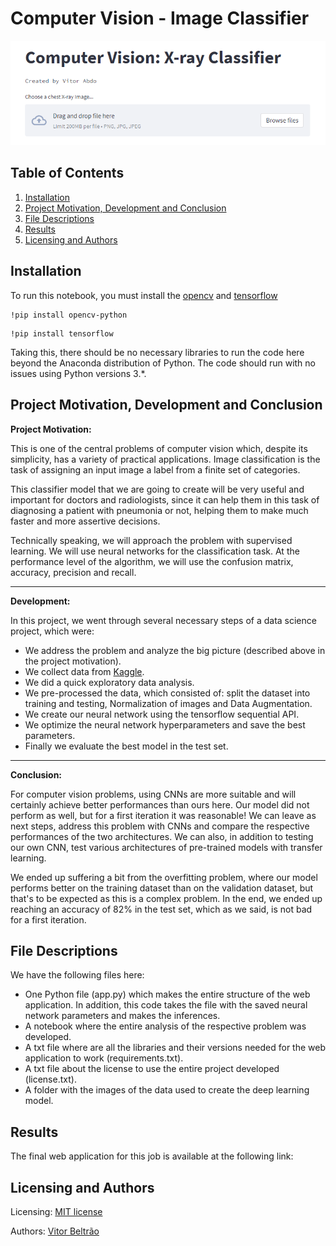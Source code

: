 # Computer Vision - Image Classifier

![Image Classifier App](https://github.com/vitorbeltrao/Pictures/blob/main/image_classifier.png?raw=true)

## Table of Contents

1. [Installation](#installation)
2. [Project Motivation, Development and Conclusion](#motivation)
3. [File Descriptions](#files)
4. [Results](#results)
5. [Licensing and Authors](#licensingandauthors)

## Installation <a name="installation"></a>

To run this notebook, you must install the [opencv](https://opencv.org/) and [tensorflow](https://www.tensorflow.org/)

```
!pip install opencv-python
```
```
!pip install tensorflow
```

Taking this, there should be no necessary libraries to run the code here beyond the Anaconda distribution of Python.  The code should run with no issues using Python versions 3.*.

## Project Motivation, Development and Conclusion<a name="motivation"></a>

**Project Motivation:**

This is one of the central problems of computer vision which, despite its simplicity, has a variety of practical applications. Image classification is the task of assigning an input image a label from a finite set of categories.

This classifier model that we are going to create will be very useful and important for doctors and radiologists, since it can help them in this task of diagnosing a patient with pneumonia or not, helping them to make much faster and more assertive decisions.

Technically speaking, we will approach the problem with supervised learning. We will use neural networks for the classification task. At the performance level of the algorithm, we will use the confusion matrix, accuracy, precision and recall.

***

**Development:**

In this project, we went through several necessary steps of a data science project, which were:

* We address the problem and analyze the big picture (described above in the project motivation).
* We collect data from [Kaggle](https://www.kaggle.com/).
* We did a quick exploratory data analysis.
* We pre-processed the data, which consisted of: split the dataset into training and testing, Normalization of images and Data Augmentation.
* We create our neural network using the tensorflow sequential API.
* We optimize the neural network hyperparameters and save the best parameters.
* Finally we evaluate the best model in the test set.

***

**Conclusion:**

For computer vision problems, using CNNs are more suitable and will certainly achieve better performances than ours here. Our model did not perform as well, but for a first iteration it was reasonable! We can leave as next steps, address this problem with CNNs and compare the respective performances of the two architectures. We can also, in addition to testing our own CNN, test various architectures of pre-trained models with transfer learning.

We ended up suffering a bit from the overfitting problem, where our model performs better on the training dataset than on the validation dataset, but that's to be expected as this is a complex problem. In the end, we ended up reaching an accuracy of 82% in the test set, which as we said, is not bad for a first iteration.

## File Descriptions <a name="files"></a>

We have the following files here:

* One Python file (app.py) which makes the entire structure of the web application. In addition, this code takes the file with the saved neural network parameters and makes the inferences.
* A notebook where the entire analysis of the respective problem was developed.
* A txt file where are all the libraries and their versions needed for the web application to work (requirements.txt).
* A txt file about the license to use the entire project developed (license.txt).
* A folder with the images of the data used to create the deep learning model.

## Results<a name="results"></a>

The final web application for this job is available at the following link:

## Licensing and Authors <a name="licensingandauthors"></a>

Licensing: [MIT license](https://github.com/vitorbeltrao/Image-Classifier/blob/main/license.txt)

Authors: [Vitor Beltrão](https://www.linkedin.com/in/v%C3%ADtor-beltr%C3%A3o-56a912178/)

